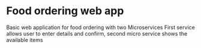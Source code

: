 # Food ordering web app
Basic web application for food ordering with two Microservices
First service allows user to enter details and confirm, second micro service shows the available items
